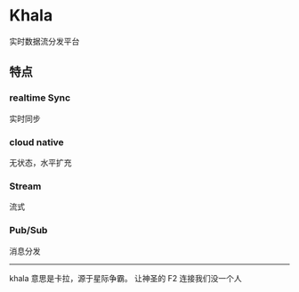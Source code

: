 # Khala 

实时数据流分发平台


## 特点

### realtime Sync
 
实时同步

### cloud native

无状态，水平扩充

### Stream

流式

### Pub/Sub

消息分发



---
khala 意思是卡拉，源于星际争霸。
让神圣的 F2 连接我们没一个人
